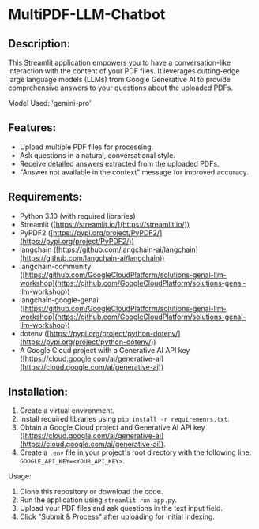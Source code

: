 # MultiPDF-LLM-Chatbot

## Description:

This Streamlit application empowers you to have a conversation-like interaction with the content of your PDF files. It leverages cutting-edge large language models (LLMs) from Google Generative AI to provide comprehensive answers to your questions about the uploaded PDFs.

Model Used: 'gemini-pro'

## Features:

- Upload multiple PDF files for processing.
- Ask questions in a natural, conversational style.
- Receive detailed answers extracted from the uploaded PDFs.
- "Answer not available in the context" message for improved accuracy.

## Requirements:

- Python 3.10 (with required libraries)
- Streamlit ([https://streamlit.io/](https://streamlit.io/))
- PyPDF2 ([https://pypi.org/project/PyPDF2/](https://pypi.org/project/PyPDF2/))
- langchain ([https://github.com/langchain-ai/langchain](https://github.com/langchain-ai/langchain))
- langchain-community ([https://github.com/GoogleCloudPlatform/solutions-genai-llm-workshop](https://github.com/GoogleCloudPlatform/solutions-genai-llm-workshop))
- langchain-google-genai ([https://github.com/GoogleCloudPlatform/solutions-genai-llm-workshop](https://github.com/GoogleCloudPlatform/solutions-genai-llm-workshop))
- dotenv ([https://pypi.org/project/python-dotenv/](https://pypi.org/project/python-dotenv/))
- A Google Cloud project with a Generative AI API key ([https://cloud.google.com/ai/generative-ai](https://cloud.google.com/ai/generative-ai))

## Installation:

1. Create a virtual environment.
2. Install required libraries using `pip install -r requiremenrs.txt`.
3. Obtain a Google Cloud project and Generative AI API key ([https://cloud.google.com/ai/generative-ai](https://cloud.google.com/ai/generative-ai)).
4. Create a `.env` file in your project's root directory with the following line: `GOOGLE_API_KEY=<YOUR_API_KEY>`.

Usage:

1. Clone this repository or download the code.
2. Run the application using `streamlit run app.py`.
3. Upload your PDF files and ask questions in the text input field.
4. Click "Submit & Process" after uploading for initial indexing.
